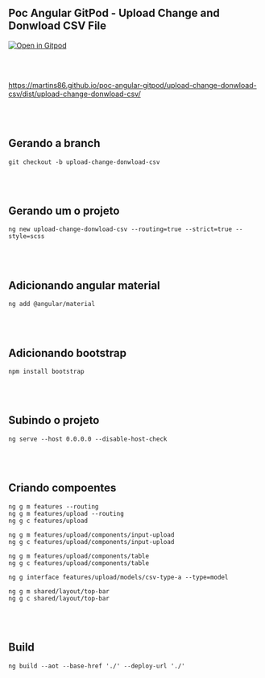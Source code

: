 ## Poc Angular GitPod - Upload Change and Donwload CSV File

[![Open in Gitpod][open-gitpod-img]][open-gitpod-url]

<br>
<br>

https://martins86.github.io/poc-angular-gitpod/upload-change-donwload-csv/dist/upload-change-donwload-csv/

<br>
<br>

## Gerando a branch

```
git checkout -b upload-change-donwload-csv
```

<br>
<br>

## Gerando um o projeto

```
ng new upload-change-donwload-csv --routing=true --strict=true --style=scss
```

<br>
<br>

## Adicionando angular material

```
ng add @angular/material
```

<br>
<br>

## Adicionando bootstrap

```
npm install bootstrap
```

<br>
<br>

## Subindo o projeto

```
ng serve --host 0.0.0.0 --disable-host-check
```

<br>
<br>

## Criando compoentes

```
ng g m features --routing
ng g m features/upload --routing
ng g c features/upload

ng g m features/upload/components/input-upload
ng g c features/upload/components/input-upload

ng g m features/upload/components/table
ng g c features/upload/components/table

ng g interface features/upload/models/csv-type-a --type=model

ng g m shared/layout/top-bar
ng g c shared/layout/top-bar
```

<br>
<br>


## Build

```
ng build --aot --base-href './' --deploy-url './'
```

<br>
<br>


[open-gitpod-img]: https://gitpod.io/button/open-in-gitpod.svg
[open-gitpod-url]: https://www.gitpod.io/#https://github.com/martins86/poc-angular-gitpod